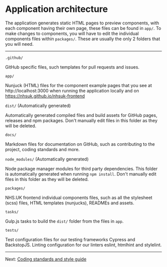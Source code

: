 # Application architecture

The application generates static HTML pages to preview components, with each component having their own page, these files can be found in `app/`. To make changes to components, you will have to edit the individual components files within `packages/`. These are usually the only 2 folders that you will need.

---

`.github/`

GitHub specific files, such templates for pull requests and issues.

`app/`

Nunjuck (HTML) files for the component example pages that you see at http://localhost:3000 when running the application locally and on https://nhsuk.github.io/nhsuk-frontend

`dist/` (Automatically generated)

Automatically generated compiled files and build assets for GitHub pages, releases and npm packages. Don't manually edit files in this folder as they will be deleted.

`docs/`

Markdown files for documentation on GitHub, such as contributing to the project, coding standards and more.

`node_modules/` (Automatically generated)

Node package manager modules for third party dependencies. This folder is automatically generated when running `npm install`. Don't manually edit files in this folder as they will be deleted.

`packages/`

NHS.UK frontend individual components files, such as all the stylesheet (scss) files, HTML templates (nunjucks), READMEs and assets.

`tasks/`

Gulp.js tasks to build the `dist/` folder from the files in `app`.

`tests/`

Test configuration files for our testing frameworks Cypress and BackstopJS. Linting configuration for our linters eslint, htmlhint and stylelint.

---

Next: [Coding standards and style guide](coding-standards.md)
